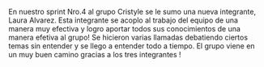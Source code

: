 En nuestro sprint Nro.4 al grupo Cristyle se le sumo una nueva integrante, Laura Alvarez. Esta integrante se acoplo al trabajo del equipo de una manera muy efectiva y logro aportar todos sus conocimientos de una manera efetiva al grupo!
Se hicieron varias llamadas debatiendo ciertos temas sin entender y se llego a entender todo a tiempo.
El grupo viene en un muy buen camino gracias a los tres integrantes !